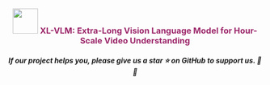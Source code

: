 <h3 align="center">
    <img src="https://github.com/VectorSpaceLab/XL-VLM/blob/main/assets/logo.jpg" width="50"/>
    <a style="color:#9C276A">XL-VLM: Extra-Long Vision Language Model for Hour-Scale Video Understanding</a>
</h3>
<h5 align="center"> If our project helps you, please give us a star ⭐ on GitHub to support us. 🙏🙏 </h5>



